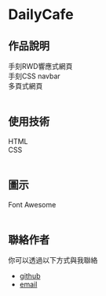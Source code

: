 # DailyCafe
## 作品說明
手刻RWD響應式網頁 <br>
手刻CSS navbar <br>
多頁式網頁 <br>
<br>

## 使用技術
HTML <br>
CSS <br>
<br>

## 圖示
Font Awesome <br>
<br>

## 聯絡作者
你可以透過以下方式與我聯絡
* [github](https://github.com/HsiaoTingHong)
* [email](hsiaoting1003@gmail.com) 
<br/>

